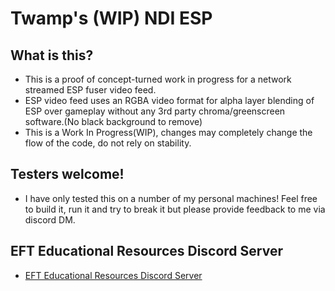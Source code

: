 # Twamp's (WIP) NDI ESP

## What is this?
- This is a proof of concept-turned work in progress for a network streamed ESP fuser video feed.
- ESP video feed uses an RGBA video format for alpha layer blending of ESP over gameplay without any 3rd party chroma/greenscreen software.(No black background to remove)
- This is a Work In Progress(WIP), changes may completely change the flow of the code, do not rely on stability.

## Testers welcome!
- I have only tested this on a number of my personal machines! Feel free to build it, run it and try to break it but please provide feedback to me via discord DM.

## EFT Educational Resources Discord Server
- [EFT Educational Resources Discord Server](https://discord.gg/jGSnTCekdx)
